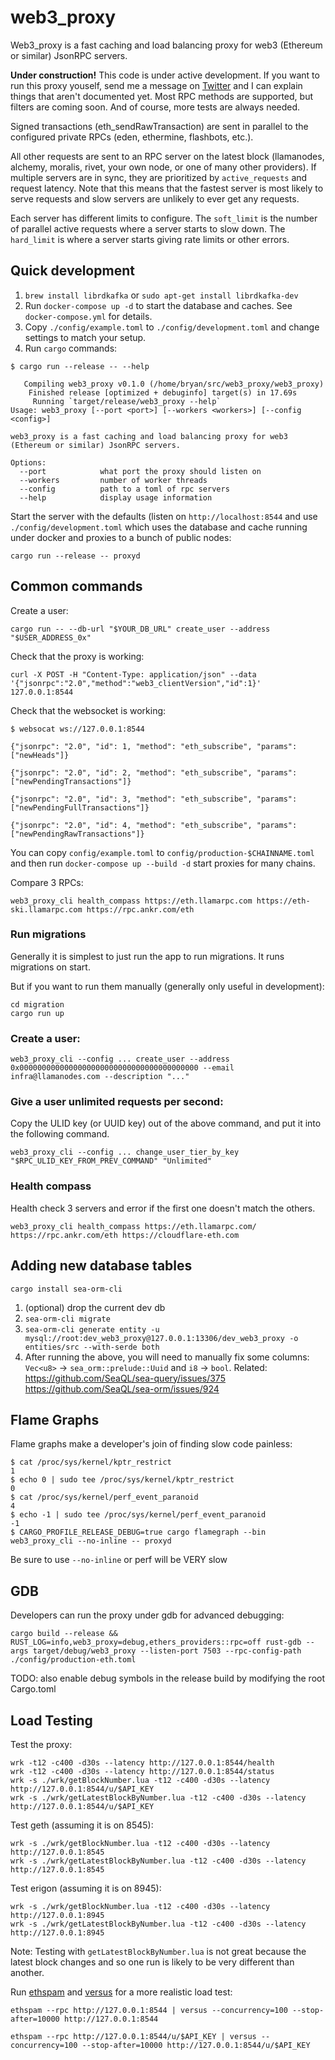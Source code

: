 # web3_proxy

Web3_proxy is a fast caching and load balancing proxy for web3 (Ethereum or similar) JsonRPC servers.

**Under construction!** This code is under active development. If you want to run this proxy youself, send me a message on [Twitter](https://twitter.com/StittsHappening) and I can explain things that aren't documented yet. Most RPC methods are supported, but filters are coming soon. And of course, more tests are always needed.

Signed transactions (eth_sendRawTransaction) are sent in parallel to the configured private RPCs (eden, ethermine, flashbots, etc.).

All other requests are sent to an RPC server on the latest block (llamanodes, alchemy, moralis, rivet, your own node, or one of many other providers). If multiple servers are in sync, they are prioritized by `active_requests` and request latency. Note that this means that the fastest server is most likely to serve requests and slow servers are unlikely to ever get any requests.

Each server has different limits to configure. The `soft_limit` is the number of parallel active requests where a server starts to slow down. The `hard_limit` is where a server starts giving rate limits or other errors.

## Quick development

1. `brew install librdkafka` or `sudo apt-get install librdkafka-dev`
2. Run `docker-compose up -d` to start the database and caches. See `docker-compose.yml` for details.
3. Copy `./config/example.toml` to `./config/development.toml` and change settings to match your setup.
4. Run `cargo` commands:

```
$ cargo run --release -- --help
```
```
   Compiling web3_proxy v0.1.0 (/home/bryan/src/web3_proxy/web3_proxy)
    Finished release [optimized + debuginfo] target(s) in 17.69s
     Running `target/release/web3_proxy --help`
Usage: web3_proxy [--port <port>] [--workers <workers>] [--config <config>]

web3_proxy is a fast caching and load balancing proxy for web3 (Ethereum or similar) JsonRPC servers.

Options:
  --port            what port the proxy should listen on
  --workers         number of worker threads
  --config          path to a toml of rpc servers
  --help            display usage information
```

Start the server with the defaults (listen on `http://localhost:8544` and use `./config/development.toml` which uses the database and cache running under docker and proxies to a bunch of public nodes:

```
cargo run --release -- proxyd
```

## Common commands

Create a user:

```
cargo run -- --db-url "$YOUR_DB_URL" create_user --address "$USER_ADDRESS_0x"
```

Check that the proxy is working:

```
curl -X POST -H "Content-Type: application/json" --data '{"jsonrpc":"2.0","method":"web3_clientVersion","id":1}' 127.0.0.1:8544
```

Check that the websocket is working:

```
$ websocat ws://127.0.0.1:8544

{"jsonrpc": "2.0", "id": 1, "method": "eth_subscribe", "params": ["newHeads"]}

{"jsonrpc": "2.0", "id": 2, "method": "eth_subscribe", "params": ["newPendingTransactions"]}

{"jsonrpc": "2.0", "id": 3, "method": "eth_subscribe", "params": ["newPendingFullTransactions"]}

{"jsonrpc": "2.0", "id": 4, "method": "eth_subscribe", "params": ["newPendingRawTransactions"]}
```

You can copy `config/example.toml` to `config/production-$CHAINNAME.toml` and then run `docker-compose up --build -d` start proxies for many chains.

Compare 3 RPCs:

```
web3_proxy_cli health_compass https://eth.llamarpc.com https://eth-ski.llamarpc.com https://rpc.ankr.com/eth
```

### Run migrations

Generally it is simplest to just run the app to run migrations. It runs migrations on start.

But if you want to run them manually (generally only useful in development):

```
cd migration
cargo run up
```

### Create a user:

```
web3_proxy_cli --config ... create_user --address 0x0000000000000000000000000000000000000000 --email infra@llamanodes.com --description "..."
```

### Give a user unlimited requests per second:

Copy the ULID key (or UUID key) out of the above command, and put it into the following command.

```
web3_proxy_cli --config ... change_user_tier_by_key "$RPC_ULID_KEY_FROM_PREV_COMMAND" "Unlimited"
```

### Health compass

Health check 3 servers and error if the first one doesn't match the others.

```
web3_proxy_cli health_compass https://eth.llamarpc.com/ https://rpc.ankr.com/eth https://cloudflare-eth.com
```

## Adding new database tables

```
cargo install sea-orm-cli
```

1. (optional) drop the current dev db
2. `sea-orm-cli migrate`
3. `sea-orm-cli generate entity -u mysql://root:dev_web3_proxy@127.0.0.1:13306/dev_web3_proxy -o entities/src --with-serde both`
4. After running the above, you will need to manually fix some columns: `Vec<u8>` -> `sea_orm::prelude::Uuid` and `i8` -> `bool`. Related: <https://github.com/SeaQL/sea-query/issues/375> <https://github.com/SeaQL/sea-orm/issues/924>

## Flame Graphs

Flame graphs make a developer's join of finding slow code painless:

    $ cat /proc/sys/kernel/kptr_restrict
    1
    $ echo 0 | sudo tee /proc/sys/kernel/kptr_restrict
    0
    $ cat /proc/sys/kernel/perf_event_paranoid
    4
    $ echo -1 | sudo tee /proc/sys/kernel/perf_event_paranoid
    -1
    $ CARGO_PROFILE_RELEASE_DEBUG=true cargo flamegraph --bin web3_proxy_cli --no-inline -- proxyd

Be sure to use `--no-inline` or perf will be VERY slow

## GDB

Developers can run the proxy under gdb for advanced debugging:

    cargo build --release && RUST_LOG=info,web3_proxy=debug,ethers_providers::rpc=off rust-gdb --args target/debug/web3_proxy --listen-port 7503 --rpc-config-path ./config/production-eth.toml

TODO: also enable debug symbols in the release build by modifying the root Cargo.toml

## Load Testing

Test the proxy:

    wrk -t12 -c400 -d30s --latency http://127.0.0.1:8544/health
    wrk -t12 -c400 -d30s --latency http://127.0.0.1:8544/status
    wrk -s ./wrk/getBlockNumber.lua -t12 -c400 -d30s --latency http://127.0.0.1:8544/u/$API_KEY
    wrk -s ./wrk/getLatestBlockByNumber.lua -t12 -c400 -d30s --latency http://127.0.0.1:8544/u/$API_KEY

Test geth (assuming it is on 8545):

    wrk -s ./wrk/getBlockNumber.lua -t12 -c400 -d30s --latency http://127.0.0.1:8545
    wrk -s ./wrk/getLatestBlockByNumber.lua -t12 -c400 -d30s --latency http://127.0.0.1:8545

Test erigon (assuming it is on 8945):

    wrk -s ./wrk/getBlockNumber.lua -t12 -c400 -d30s --latency http://127.0.0.1:8945
    wrk -s ./wrk/getLatestBlockByNumber.lua -t12 -c400 -d30s --latency http://127.0.0.1:8945

Note: Testing with `getLatestBlockByNumber.lua` is not great because the latest block changes and so one run is likely to be very different than another.

Run [ethspam](https://github.com/INFURA/versus) and [versus](https://github.com/shazow/ethspam) for a more realistic load test:

    ethspam --rpc http://127.0.0.1:8544 | versus --concurrency=100 --stop-after=10000 http://127.0.0.1:8544

    ethspam --rpc http://127.0.0.1:8544/u/$API_KEY | versus --concurrency=100 --stop-after=10000 http://127.0.0.1:8544/u/$API_KEY
